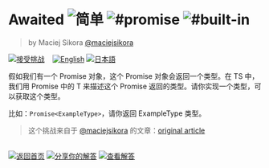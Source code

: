 <!--info-header-start--><h1>Awaited <img src="https://img.shields.io/badge/-%E7%AE%80%E5%8D%95-7aad0c" alt="简单"/> <img src="https://img.shields.io/badge/-%23promise-999" alt="#promise"/> <img src="https://img.shields.io/badge/-%23built--in-999" alt="#built-in"/></h1><blockquote><p>by Maciej Sikora <a href="https://github.com/maciejsikora" target="_blank">@maciejsikora</a></p></blockquote><p><a href="https://tsch.js.org/189/play/zh-CN" target="_blank"><img src="https://img.shields.io/badge/-%E6%8E%A5%E5%8F%97%E6%8C%91%E6%88%98-3178c6?logo=typescript&logoColor=white" alt="接受挑战"/></a> &nbsp;&nbsp;&nbsp;<a href="./README.md" target="_blank"><img src="https://img.shields.io/badge/-English-gray" alt="English"/></a>  <a href="./README.ja.md" target="_blank"><img src="https://img.shields.io/badge/-%E6%97%A5%E6%9C%AC%E8%AA%9E-gray" alt="日本語"/></a> </p><!--info-header-end-->

假如我们有一个 Promise 对象，这个 Promise 对象会返回一个类型。在 TS 中，我们用 Promise<T> 中的 T 来描述这个 Promise 返回的类型。请你实现一个类型，可以获取这个类型。

比如：`Promise<ExampleType>`，请你返回 ExampleType 类型。

> 这个挑战来自于 [@maciejsikora](https://github.com/maciejsikora) 的文章：[original article](https://dev.to/macsikora/advanced-typescript-exercises-question-1-45k4)

<!--info-footer-start--><br><a href="../../README.zh-CN.md" target="_blank"><img src="https://img.shields.io/badge/-%E8%BF%94%E5%9B%9E%E9%A6%96%E9%A1%B5-grey" alt="返回首页"/></a> <a href="https://tsch.js.org/189/answer/zh-CN" target="_blank"><img src="https://img.shields.io/badge/-%E5%88%86%E4%BA%AB%E4%BD%A0%E7%9A%84%E8%A7%A3%E7%AD%94-teal" alt="分享你的解答"/></a> <a href="https://tsch.js.org/189/solutions" target="_blank"><img src="https://img.shields.io/badge/-%E6%9F%A5%E7%9C%8B%E8%A7%A3%E7%AD%94-de5a77?logo=awesome-lists&logoColor=white" alt="查看解答"/></a> <!--info-footer-end-->
